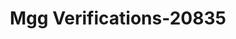 ---
f_zip-code: 46304
f_state-code: IN
title: Mgg Verifications-20835
f_phone: 219-395-9227
f_city-only: Chesterton
f_address: 107 S Calumet Rd Chesterton
f_location-unique-id: '20835'
slug: mgg-verifications-20835
updated-on: '2024-05-30T13:46:58.046Z'
created-on: '2024-05-30T13:36:59.803Z'
published-on: '2024-05-30T13:54:32.469Z'
f_city-state: cms/city/chesterton-in.md
f_company: cms/company/mgg-verifications.md
f_state: cms/state/indiana.md
layout: '[payday-loan].html'
tags: payday-loan
---